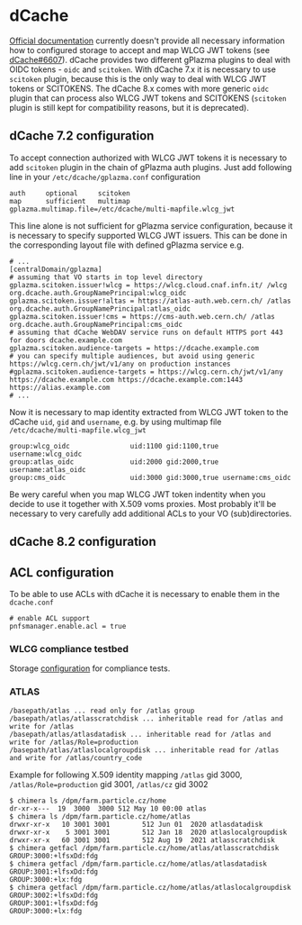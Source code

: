 # dCache

[Official documentation](https://dcache.org/old/manuals/Book-6.2/config-gplazma.shtml#using-openid-connect) currently doesn't provide all necessary information how to configured storage to accept and map WLCG JWT tokens (see [dCache#6607](https://github.com/dCache/dcache/issues/6607)). dCache provides two different gPlazma plugins to deal with OIDC tokens - `oidc` and `scitoken`. With dCache 7.x it is necessary to use `scitoken` plugin, because this is the only way to deal with WLCG JWT tokens or SCITOKENS. The dCache 8.x comes with more generic `oidc` plugin that can process also WLCG JWT tokens and SCITOKENS (`scitoken` plugin is still kept for compatibility reasons, but it is deprecated).

## dCache 7.2 configuration

To accept connection authorized with WLCG JWT tokens it is necessary to add `scitoken` plugin in the chain of gPlazma auth plugins. Just add following line in your `/etc/dcache/gplazma.conf` configuration
```
auth     optional     scitoken
map      sufficient   multimap gplazma.multimap.file=/etc/dcache/multi-mapfile.wlcg_jwt
```

This line alone is not sufficient for gPlazma service configuration, because it is necessary to specify supported WLCG JWT issuers. This can be done in the corresponding layout file with defined gPlazma service e.g.
```
# ...
[centralDomain/gplazma]
# assuming that VO starts in top level directory
gplazma.scitoken.issuer!wlcg = https://wlcg.cloud.cnaf.infn.it/ /wlcg org.dcache.auth.GroupNamePrincipal:wlcg_oidc
gplazma.scitoken.issuer!altas = https://atlas-auth.web.cern.ch/ /atlas org.dcache.auth.GroupNamePrincipal:atlas_oidc
gplazma.scitoken.issuer!cms = https://cms-auth.web.cern.ch/ /atlas org.dcache.auth.GroupNamePrincipal:cms_oidc
# assuming that dCache WebDAV service runs on default HTTPS port 443 for doors dcache.example.com
gplazma.scitoken.audience-targets = https://dcache.example.com
# you can specify multiple audiences, but avoid using generic https://wlcg.cern.ch/jwt/v1/any on production instances
#gplazma.scitoken.audience-targets = https://wlcg.cern.ch/jwt/v1/any https://dcache.example.com https://dcache.example.com:1443 https://alias.example.com
# ...
```

Now it is necessary to map identity extracted from WLCG JWT token to the dCache `uid`, `gid` and `username`, e.g. by using multimap file `/etc/dcache/multi-mapfile.wlcg_jwt`
```
group:wlcg_oidc               uid:1100 gid:1100,true username:wlcg_oidc
group:atlas_oidc              uid:2000 gid:2000,true username:atlas_oidc
group:cms_oidc                uid:3000 gid:3000,true username:cms_oidc
```

Be wery careful when you map WLCG JWT token indentity when you decide to use it together with X.509 voms proxies. Most probably it'll be necessary to very carefully add additional ACLs to your VO (sub)directories.

## dCache 8.2 configuration

## ACL configuration

To be able to use ACLs with dCache it is necessary to enable them in the `dcache.conf`
```
# enable ACL support
pnfsmanager.enable.acl = true
```

### WLCG compliance testbed

Storage [configuration](https://github.com/indigo-iam/wlcg-jwt-compliance-tests) for compliance tests.

### ATLAS
```
/basepath/atlas ... read only for /atlas group
/basepath/atlas/atlasscratchdisk ... inheritable read for /atlas and write for /atlas
/basepath/atlas/atlasdatadisk ... inheritable read for /atlas and write for /atlas/Role=production
/basepath/atlas/atlaslocalgroupdisk ... inheritable read for /atlas and write for /atlas/country_code
```
Example for following X.509 identity mapping `/atlas` gid 3000, `/atlas/Role=production` gid 3001, `/atlas/cz` gid 3002
```
$ chimera ls /dpm/farm.particle.cz/home 
dr-xr-x---  19  3000  3000 512 May 10 00:00 atlas
$ chimera ls /dpm/farm.particle.cz/home/atlas 
drwxr-xr-x   10 3001 3001        512 Jun 01  2020 atlasdatadisk
drwxr-xr-x    5 3001 3001        512 Jan 18  2020 atlaslocalgroupdisk
drwxr-xr-x   60 3001 3001        512 Aug 19  2021 atlasscratchdisk
$ chimera getfacl /dpm/farm.particle.cz/home/atlas/atlasscratchdisk 
GROUP:3000:+lfsxDd:fdg
$ chimera getfacl /dpm/farm.particle.cz/home/atlas/atlasdatadisk 
GROUP:3001:+lfsxDd:fdg
GROUP:3000:+lx:fdg
$ chimera getfacl /dpm/farm.particle.cz/home/atlas/atlaslocalgroupdisk 
GROUP:3002:+lfsxDd:fdg
GROUP:3001:+lfsxDd:fdg
GROUP:3000:+lx:fdg
```
